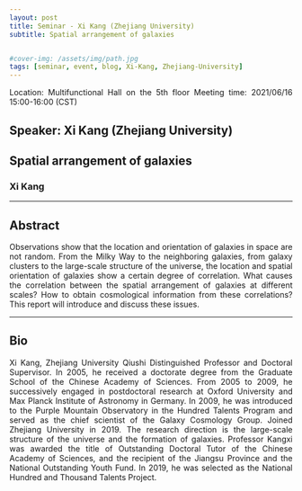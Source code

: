 ```yaml
---
layout: post
title: Seminar - Xi Kang (Zhejiang University)
subtitle: Spatial arrangement of galaxies


#cover-img: /assets/img/path.jpg
tags: [seminar, event, blog, Xi-Kang, Zhejiang-University]
---
```


<style>
body {
text-align: justify}
</style>

Location: Multifunctional Hall on the 5th floor
Meeting time: 2021/06/16 15:00-16:00 (CST)

## Speaker: Xi Kang (Zhejiang University)

## Spatial arrangement of galaxies

### Xi Kang

______________________________

## Abstract

Observations show that the location and orientation of galaxies in space are not random. From the Milky Way to the neighboring galaxies, from galaxy clusters to the large-scale structure of the universe, the location and spatial orientation of galaxies show a certain degree of correlation. What causes the correlation between the spatial arrangement of galaxies at different scales? How to obtain cosmological information from these correlations? This report will introduce and discuss these issues.

______________________________

## Bio

Xi Kang, Zhejiang University Qiushi Distinguished Professor and Doctoral Supervisor. In 2005, he received a doctorate degree from the Graduate School of the Chinese Academy of Sciences. From 2005 to 2009, he successively engaged in postdoctoral research at Oxford University and Max Planck Institute of Astronomy in Germany. In 2009, he was introduced to the Purple Mountain Observatory in the Hundred Talents Program and served as the chief scientist of the Galaxy Cosmology Group. Joined Zhejiang University in 2019. The research direction is the large-scale structure of the universe and the formation of galaxies. Professor Kangxi was awarded the title of Outstanding Doctoral Tutor of the Chinese Academy of Sciences, and the recipient of the Jiangsu Province and the National Outstanding Youth Fund. In 2019, he was selected as the National Hundred and Thousand Talents Project.